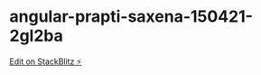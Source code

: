 # angular-prapti-saxena-150421-2gl2ba

[Edit on StackBlitz ⚡️](https://stackblitz.com/edit/angular-prapti-saxena-150421-2gl2ba)